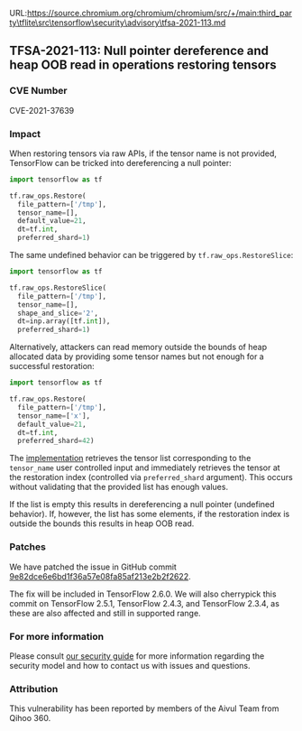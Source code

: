 URL:https://source.chromium.org/chromium/chromium/src/+/main:third_party\tflite\src\tensorflow\security\advisory\tfsa-2021-113.md
## TFSA-2021-113: Null pointer dereference and heap OOB read in operations restoring tensors

### CVE Number
CVE-2021-37639

### Impact
When restoring tensors via raw APIs, if the tensor name is not provided,
TensorFlow can be tricked into dereferencing a null pointer:

```python
import tensorflow as tf

tf.raw_ops.Restore(
  file_pattern=['/tmp'],
  tensor_name=[],
  default_value=21,
  dt=tf.int,
  preferred_shard=1)
```

The same undefined behavior can be triggered by `tf.raw_ops.RestoreSlice`:

```python
import tensorflow as tf

tf.raw_ops.RestoreSlice(
  file_pattern=['/tmp'],
  tensor_name=[],
  shape_and_slice='2',
  dt=inp.array([tf.int]),
  preferred_shard=1)
```

Alternatively, attackers can read memory outside the bounds of heap allocated
data by providing some tensor names but not enough for a successful restoration:

```python
import tensorflow as tf

tf.raw_ops.Restore(
  file_pattern=['/tmp'],
  tensor_name=['x'],
  default_value=21,
  dt=tf.int,
  preferred_shard=42)
```

The
[implementation](https://github.com/tensorflow/tensorflow/blob/47a06f40411a69c99f381495f490536972152ac0/tensorflow/core/kernels/save_restore_tensor.cc#L158-L159)
retrieves the tensor list corresponding to the `tensor_name` user controlled
input and immediately retrieves the tensor at the restoration index (controlled
via `preferred_shard` argument). This occurs without validating that the
provided list has enough values.

If the list is empty this results in dereferencing a null pointer (undefined
behavior). If, however, the list has some elements, if the restoration index is
outside the bounds this results in heap OOB read.

### Patches
We have patched the issue in GitHub commit
[9e82dce6e6bd1f36a57e08fa85af213e2b2f2622](https://github.com/tensorflow/tensorflow/commit/9e82dce6e6bd1f36a57e08fa85af213e2b2f2622).

The fix will be included in TensorFlow 2.6.0. We will also cherrypick this
commit on TensorFlow 2.5.1, TensorFlow 2.4.3, and TensorFlow 2.3.4, as these are
also affected and still in supported range.

### For more information
Please consult [our security
guide](https://github.com/tensorflow/tensorflow/blob/master/SECURITY.md) for
more information regarding the security model and how to contact us with issues
and questions.

### Attribution
This vulnerability has been reported by members of the Aivul Team from Qihoo
360.
